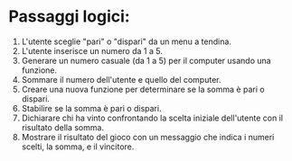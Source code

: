 # Passaggi logici:
1. L'utente sceglie "pari" o "dispari" da un menu a tendina.
2. L'utente inserisce un numero da 1 a 5.
3. Generare un numero casuale (da 1 a 5) per il computer usando una funzione.
4. Sommare il numero dell'utente e quello del computer.
5. Creare una nuova funzione per determinare se la somma è pari o dispari.
6. Stabilire se la somma è pari o dispari.
7. Dichiarare chi ha vinto confrontando la scelta iniziale dell'utente con il risultato della somma.
8. Mostrare il risultato del gioco con un messaggio che indica i numeri scelti, la somma, e il vincitore.